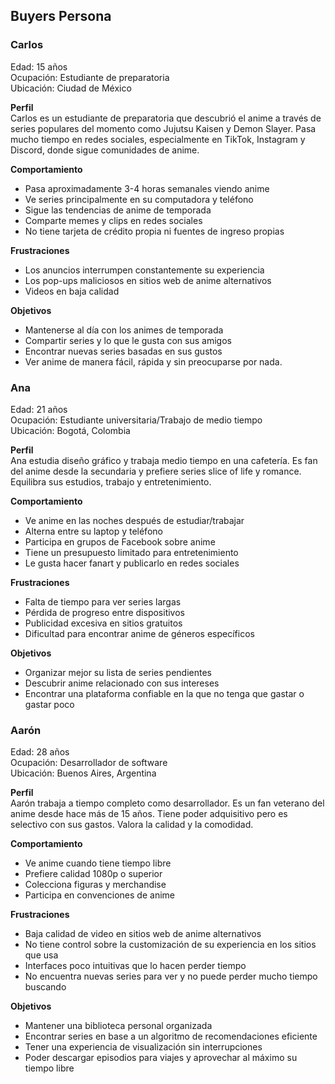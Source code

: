## **Buyers Persona**

### **Carlos**  
Edad: 15 años    
Ocupación: Estudiante de preparatoria    
Ubicación: Ciudad de México  

**Perfil**  
Carlos es un estudiante de preparatoria que descubrió el anime a través de series populares del momento como Jujutsu Kaisen y Demon Slayer. Pasa mucho tiempo en redes sociales, especialmente en TikTok, Instagram y Discord, donde sigue comunidades de anime.

**Comportamiento**

* Pasa aproximadamente 3-4 horas semanales viendo anime  
* Ve series principalmente en su computadora y teléfono  
* Sigue las tendencias de anime de temporada  
* Comparte memes y clips en redes sociales  
* No tiene tarjeta de crédito propia ni fuentes de ingreso propias

**Frustraciones**

* Los anuncios interrumpen constantemente su experiencia  
* Los pop-ups maliciosos en sitios web de anime alternativos   
* Videos en baja calidad

**Objetivos**

* Mantenerse al día con los animes de temporada  
* Compartir series y lo que le gusta con sus amigos  
* Encontrar nuevas series basadas en sus gustos  
* Ver anime de manera fácil, rápida y sin preocuparse por nada.

### **Ana**  
Edad: 21 años    
Ocupación: Estudiante universitaria/Trabajo de medio tiempo    
Ubicación: Bogotá, Colombia  

**Perfil**  
Ana estudia diseño gráfico y trabaja medio tiempo en una cafetería. Es fan del anime desde la secundaria y prefiere series slice of life y romance. Equilibra sus estudios, trabajo y entretenimiento.

**Comportamiento**

* Ve anime en las noches después de estudiar/trabajar  
* Alterna entre su laptop y teléfono  
* Participa en grupos de Facebook sobre anime  
* Tiene un presupuesto limitado para entretenimiento  
* Le gusta hacer fanart y publicarlo en redes sociales

**Frustraciones**

* Falta de tiempo para ver series largas  
* Pérdida de progreso entre dispositivos  
* Publicidad excesiva en sitios gratuitos  
* Dificultad para encontrar anime de géneros específicos

**Objetivos**

* Organizar mejor su lista de series pendientes  
* Descubrir anime relacionado con sus intereses  
* Encontrar una plataforma confiable en la que no tenga que gastar o gastar poco

### **Aarón**  
Edad: 28 años    
Ocupación: Desarrollador de software    
Ubicación: Buenos Aires, Argentina  

**Perfil**  
Aarón trabaja a tiempo completo como desarrollador. Es un fan veterano del anime desde hace más de 15 años. Tiene poder adquisitivo pero es selectivo con sus gastos. Valora la calidad y la comodidad.

**Comportamiento**

* Ve anime cuando tiene tiempo libre  
* Prefiere calidad 1080p o superior  
* Colecciona figuras y merchandise  
* Participa en convenciones de anime

**Frustraciones**

* Baja calidad de video en sitios web de anime alternativos   
* No tiene control sobre la customización de su experiencia en los sitios que usa  
* Interfaces poco intuitivas que lo hacen perder tiempo  
* No encuentra nuevas series para ver y no puede perder mucho tiempo buscando

**Objetivos**

* Mantener una biblioteca personal organizada  
* Encontrar series en base a un algoritmo de recomendaciones eficiente  
* Tener una experiencia de visualización sin interrupciones  
* Poder descargar episodios para viajes y aprovechar al máximo su tiempo libre